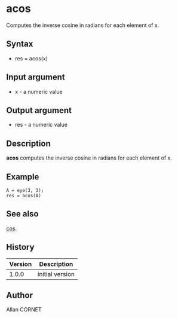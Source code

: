 

# acos

Computes the inverse cosine in radians for each element of x.

## Syntax

- res = acos(x)

## Input argument

 - x - a numeric value

## Output argument

 - res - a numeric value

## Description

<b>acos</b> computes the inverse cosine in radians for each element of x.

## Example

```Nelson
A = eye(3, 3);
res = acos(A)
```

## See also

[cos](cos.html).
## History

|Version|Description|
|------|------|
|1.0.0|initial version|


## Author

Allan CORNET



